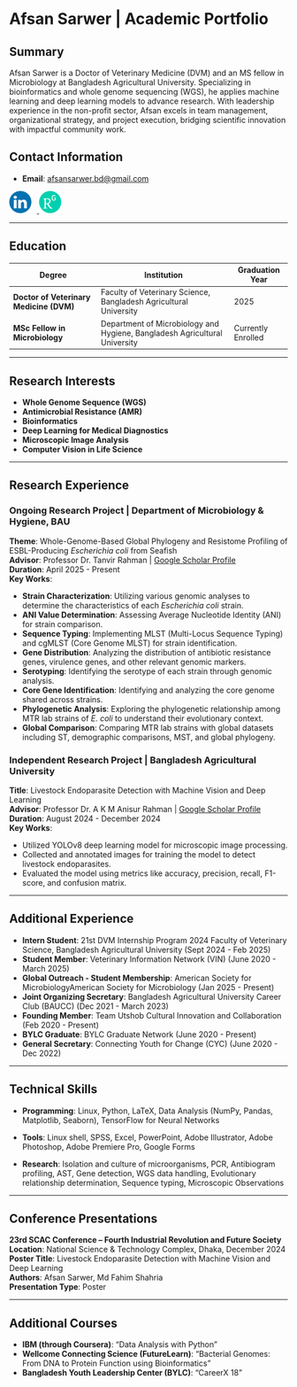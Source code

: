 # Afsan Sarwer | Academic Portfolio

## Summary
Afsan Sarwer is a Doctor of Veterinary Medicine (DVM) and an MS fellow in Microbiology at Bangladesh Agricultural University. Specializing in bioinformatics and whole genome sequencing (WGS), he applies machine learning and deep learning models to advance research. With leadership experience in the non-profit sector, Afsan excels in team management, organizational strategy, and project execution, bridging scientific innovation with impactful community work.

## Contact Information

- **Email**: [afsansarwer.bd@gmail.com](mailto:afsansarwer.bd@gmail.com)

<p>
  <a href="https://www.linkedin.com/in/afsansarwer/" target="_blank">
    <img src="assets/img/linkedin.png" width="40" height="40" style="margin-right: 10px;"/>
  </a>  
  <a href="https://www.researchgate.net/profile/Afsan-Sarwer?ev=hdr_xprf" target="_blank">
    <img src="assets/img/researchgate.png" width="40" height="40"/>
  </a>
</p>

---

## Education

| Degree | Institution | Graduation Year |
|--------|-------------|-----------------|
| **Doctor of Veterinary Medicine (DVM)** | Faculty of Veterinary Science, Bangladesh Agricultural University | 2025 |
| **MSc Fellow in Microbiology** | Department of Microbiology and Hygiene, Bangladesh Agricultural University | Currently Enrolled |

---

## Research Interests

- **Whole Genome Sequence (WGS)**
- **Antimicrobial Resistance (AMR)**
- **Bioinformatics**
- **Deep Learning for Medical Diagnostics**
- **Microscopic Image Analysis**
- **Computer Vision in Life Science**

---

## Research Experience  

### Ongoing Research Project | Department of Microbiology & Hygiene, BAU  
  **Theme**: Whole-Genome-Based Global Phylogeny and Resistome Profiling of ESBL-Producing *Escherichia coli* from Seafish  
  **Advisor**: Professor Dr. Tanvir Rahman | [Google Scholar Profile](https://scholar.google.com/citations?user=tgp5lXUAAAAJ&hl=en)  
  **Duration**: April 2025 - Present  
  **Key Works**:
  - **Strain Characterization**: Utilizing various genomic analyses to determine the characteristics of each *Escherichia coli* strain.
  - **ANI Value Determination**: Assessing Average Nucleotide Identity (ANI) for strain comparison.
  - **Sequence Typing**: Implementing MLST (Multi-Locus Sequence Typing) and cgMLST (Core Genome MLST) for strain identification.
  - **Gene Distribution**: Analyzing the distribution of antibiotic resistance genes, virulence genes, and other relevant genomic markers.
  - **Serotyping**: Identifying the serotype of each strain through genomic analysis.
  - **Core Gene Identification**: Identifying and analyzing the core genome shared across strains.
  - **Phylogenetic Analysis**: Exploring the phylogenetic relationship among MTR lab strains of *E. coli* to understand their evolutionary context.
  - **Global Comparison**: Comparing MTR lab strains with global datasets including ST, demographic comparisons, MST, and global phylogeny.

### Independent Research Project | Bangladesh Agricultural University  
  **Title**: Livestock Endoparasite Detection with Machine Vision and Deep Learning  
  **Advisor**: Professor Dr. A K M Anisur Rahman | [Google Scholar Profile](https://scholar.google.com/citations?user=1s72FjoAAAAJ&hl=en)  
  **Duration**: August 2024 - December 2024  
  **Key Works**:
  - Utilized YOLOv8 deep learning model for microscopic image processing.
  - Collected and annotated images for training the model to detect livestock endoparasites.
  - Evaluated the model using metrics like accuracy, precision, recall, F1-score, and confusion matrix.

---

## Additional Experience

- **Intern Student**: 21st DVM Internship Program 2024
                      Faculty of Veterinary Science, Bangladesh Agricultural University
                      (Sept 2024 - Feb 2025)
- **Student Member**: Veterinary Information Network (VIN)
                      (June 2020 - March 2025)
- **Global Outreach - Student Membership**: American Society for MicrobiologyAmerican Society for Microbiology
                      (Jan 2025 - Present)
- **Joint Organizing Secretary**: Bangladesh Agricultural University Career Club (BAUCC)
                      (Dec 2021 - March 2023)
- **Founding Member**: Team Utshob
                      Cultural Innovation and Collaboration
                      (Feb 2020 - Present)
- **BYLC Graduate**: BYLC Graduate Network
                      (June 2020 - Present)
- **General Secretary**: Connecting Youth for Change (CYC)
                      (June 2020 - Dec 2022)

---

## Technical Skills

- **Programming**: Linux, Python, LaTeX, Data Analysis (NumPy, Pandas, Matplotlib, Seaborn), TensorFlow for Neural Networks
  
- **Tools**: Linux shell, SPSS, Excel, PowerPoint, Adobe Illustrator, Adobe Photoshop, Adobe Premiere Pro, Google Forms
  
- **Research**: Isolation and culture of microorganisms, PCR, Antibiogram profiling, AST, Gene detection, WGS data handling, Evolutionary relationship determination, Sequence typing,  Microscopic Observations

---

## Conference Presentations

**23rd SCAC Conference – Fourth Industrial Revolution and Future Society**  
**Location**: National Science & Technology Complex, Dhaka, December 2024  
**Poster Title**: Livestock Endoparasite Detection with Machine Vision and Deep Learning  
**Authors**: Afsan Sarwer, Md Fahim Shahria  
**Presentation Type**: Poster

---

## Additional Courses

- **IBM (through Coursera)**: “Data Analysis with Python”  
- **Wellcome Connecting Science (FutureLearn)**: “Bacterial Genomes: From DNA to Protein Function using Bioinformatics”  
- **Bangladesh Youth Leadership Center (BYLC)**: “CareerX 18”
